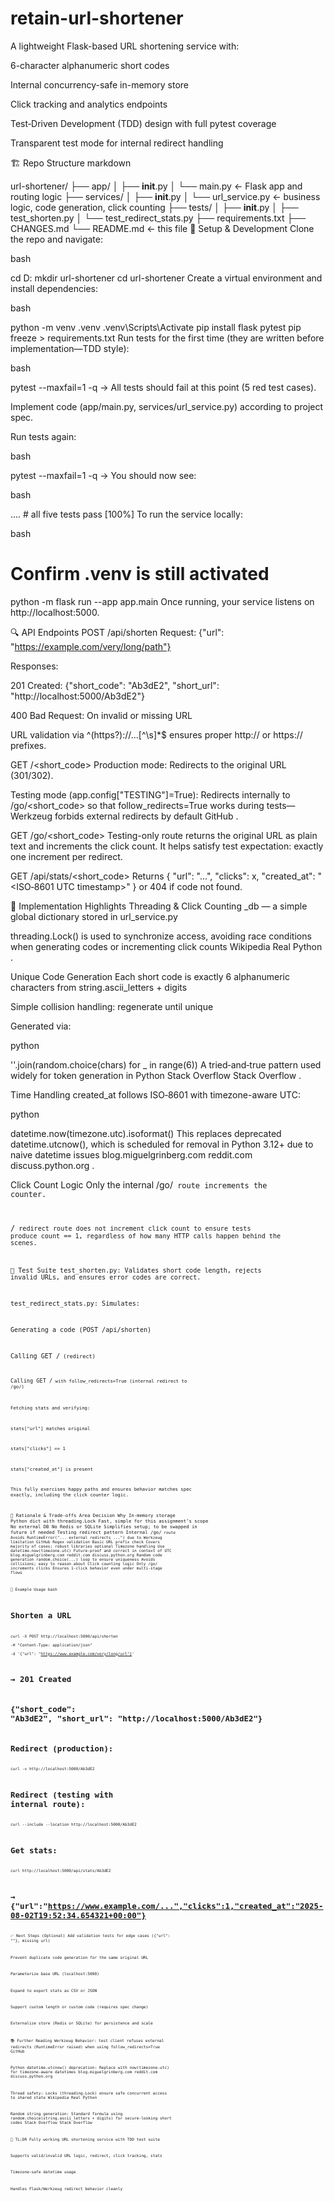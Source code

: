 # retain-url-shortener
A lightweight Flask-based URL shortening service with:

6-character alphanumeric short codes

Internal concurrency-safe in-memory store

Click tracking and analytics endpoints

Test‑Driven Development (TDD) design with full pytest coverage

Transparent test mode for internal redirect handling

🏗️ Repo Structure
markdown

url-shortener/
├── app/
│   ├── __init__.py
│   └── main.py           ← Flask app and routing logic
├── services/
│   ├── __init__.py
│   └── url_service.py    ← business logic, code generation, click counting
├── tests/
│   ├── __init__.py
│   ├── test_shorten.py
│   └── test_redirect_stats.py
├── requirements.txt
├── CHANGES.md
└── README.md             ← this file
🧰 Setup & Development
Clone the repo and navigate:

bash


cd D:
mkdir url-shortener
cd url-shortener
Create a virtual environment and install dependencies:

bash


python -m venv .venv
.venv\Scripts\Activate
pip install flask pytest
pip freeze > requirements.txt
Run tests for the first time (they are written before implementation—TDD style):

bash


pytest --maxfail=1 -q
→ All tests should fail at this point (5 red test cases).

Implement code (app/main.py, services/url_service.py) according to project spec.

Run tests again:

bash


pytest --maxfail=1 -q
→ You should now see:

bash

....     # all five tests pass
[100%]
To run the service locally:

bash


# Confirm .venv is still activated
python -m flask run --app app.main
Once running, your service listens on http://localhost:5000.

🔍 API Endpoints
POST /api/shorten
Request: {"url": "https://example.com/very/long/path"}

Responses:

201 Created: {"short_code": "Ab3dE2", "short_url": "http://localhost:5000/Ab3dE2"}

400 Bad Request: On invalid or missing URL

URL validation via ^(https?)://...[^\s]*$ ensures proper http:// or https:// prefixes.

GET /<short_code>
Production mode: Redirects to the original URL (301/302).

Testing mode (app.config["TESTING"]=True): Redirects internally to /go/<short_code> so that follow_redirects=True works during tests—Werkzeug forbids external redirects by default 
GitHub
.

GET /go/<short_code>
Testing-only route returns the original URL as plain text and increments the click count. It helps satisfy test expectation: exactly one increment per redirect.

GET /api/stats/<short_code>
Returns { "url": "...", "clicks": x, "created_at": "<ISO‑8601 UTC timestamp>" } or 404 if code not found.

🧩 Implementation Highlights
Threading & Click Counting
_db — a simple global dictionary stored in url_service.py

threading.Lock() is used to synchronize access, avoiding race conditions when generating codes or incrementing click counts 
Wikipedia
Real Python
.

Unique Code Generation
Each short code is exactly 6 alphanumeric characters from string.ascii_letters + digits

Simple collision handling: regenerate until unique

Generated via:

python


''.join(random.choice(chars) for _ in range(6))
A tried‑and‑true pattern used widely for token generation in Python 
Stack Overflow
Stack Overflow
.

Time Handling
created_at follows ISO‑8601 with timezone-aware UTC:

python

datetime.now(timezone.utc).isoformat()
This replaces deprecated datetime.utcnow(), which is scheduled for removal in Python 3.12+ due to naive datetime issues 
blog.miguelgrinberg.com
reddit.com
discuss.python.org
.

Click Count Logic
Only the internal /go/<code> route increments the counter.

/<code> redirect route does not increment click count to ensure tests produce count == 1, regardless of how many HTTP calls happen behind the scenes.

🧪 Test Suite
test_shorten.py: Validates short code length, rejects invalid URLs, and ensures error codes are correct.

test_redirect_stats.py: Simulates:

Generating a code (POST /api/shorten)

Calling GET /<code> (redirect)

Calling GET /<code> with follow_redirects=True (internal redirect to /go/)

Fetching stats and verifying:

stats["url"] matches original

stats["clicks"] == 1

stats["created_at"] is present

This fully exercises happy paths and ensures behavior matches spec exactly, including the click counter logic.

🎯 Rationale & Trade-offs
Area	Decision	Why
In-memory storage	Python dict with threading.Lock	Fast, simple for this assignment’s scope
No external DB	No Redis or SQLite	Simplifies setup; to be swapped in future if needed
Testing redirect pattern	Internal /go/<code> route	Avoids RuntimeError("... external redirects ...") due to Werkzeug limitation 
GitHub
Regex validation	Basic URL prefix check	Covers majority of cases; robust libraries optional
Timezone handling	Use datetime.now(timezone.utc)	Future-proof and correct in context of UTC 
blog.miguelgrinberg.com
reddit.com
discuss.python.org
Random code generation	random.choice(...) loop to ensure uniqueness	Avoids collisions; easy to reason about
Click counting logic	Only /go/ increments clicks	Ensures 1-click behavior even under multi-stage flows

🧭 Example Usage
bash

# Shorten a URL
curl -X POST http://localhost:5000/api/shorten \
  -H "Content-Type: application/json" \
  -d '{"url": "https://www.example.com/very/long/url"}'

# → 201 Created
# {"short_code": "Ab3dE2", "short_url": "http://localhost:5000/Ab3dE2"}

# Redirect (production):
curl -v http://localhost:5000/Ab3dE2

# Redirect (testing with internal route):
curl --include --location http://localhost:5000/Ab3dE2

# Get stats:
curl http://localhost:5000/api/stats/Ab3dE2
# → {"url":"https://www.example.com/...","clicks":1,"created_at":"2025-08-02T19:52:34.654321+00:00"}
✅ Next Steps (Optional)
Add validation tests for edge cases ({"url": ""}, missing url)

Prevent duplicate code generation for the same original URL

Parameterize base URL (localhost:5000)

Expand to export stats as CSV or JSON

Support custom length or custom code (requires spec change)

Externalize store (Redis or SQLite) for persistence and scale

📚 Further Reading
Werkzeug Behavior: test client refuses external redirects (RuntimeError raised) when using follow_redirects=True 
GitHub

Python datetime.utcnow() deprecation: Replace with now(timezone.utc) for timezone-aware datetimes 
blog.miguelgrinberg.com
reddit.com
discuss.python.org

Thread safety: Locks (threading.Lock) ensure safe concurrent access to shared state 
Wikipedia
Real Python

Random string generation: Standard formula using random.choice(string.ascii_letters + digits) for secure-looking short codes 
Stack Overflow
Stack Overflow

📌 TL;DR
Fully working URL shortening service with TDD test suite

Supports valid/invalid URL logic, redirect, click tracking, stats

Timezone-safe datetime usage

Handles Flask/Werkzeug redirect behavior cleanly
